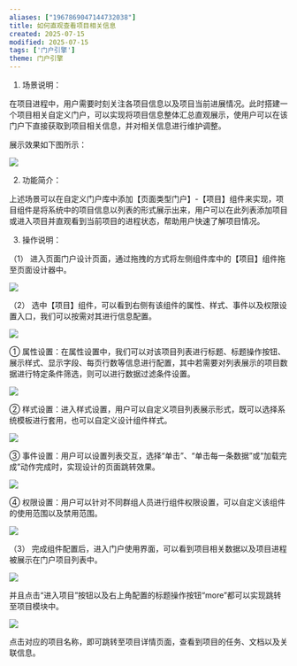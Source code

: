 ```yaml
---
aliases: ["1967869047144732038"]
title: 如何直观查看项目相关信息
created: 2025-07-15
modified: 2025-07-15
tags: ['门户引擎']
theme: 门户引擎
---
```


1. 场景说明：

在项目进程中，用户需要时刻关注各项目信息以及项目当前进展情况。此时搭建一个项目相关自定义门户，可以实现将项目信息整体汇总直观展示，使用户可以在该门户下直接获取到项目相关信息，并对相关信息进行维护调整。

展示效果如下图所示：

![](https://myhelpdoc.oss-cn-heyuan.aliyuncs.com/mdimages/67736c75a5f645e314aa3310dfeb2bdf.jpg)

2. 功能简介：

上述场景可以在自定义门户库中添加【页面类型门户】-【项目】组件来实现，项目组件是将系统中的项目信息以列表的形式展示出来，用户可以在此列表添加项目或进入项目并直观看到当前项目的进程状态，帮助用户快速了解项目情况。

3. 操作说明：

（1） 进入页面门户设计页面，通过拖拽的方式将左侧组件库中的【项目】组件拖至页面设计器中。

![](https://myhelpdoc.oss-cn-heyuan.aliyuncs.com/mdimages/3e8b2e623bb7ddc3e81c81517bdd6d41.jpg)

（2） 选中【项目】组件，可以看到右侧有该组件的属性、样式、事件以及权限设置入口，我们可以按需对其进行信息配置。

![](https://myhelpdoc.oss-cn-heyuan.aliyuncs.com/mdimages/bd05559b9dda2dfe121d91e099b7c004.jpg)

① 属性设置：在属性设置中，我们可以对该项目列表进行标题、标题操作按钮、展示样式、显示字段、每页行数等信息进行配置，其中若需要对列表展示的项目数据进行特定条件筛选，则可以进行数据过滤条件设置。

![](https://myhelpdoc.oss-cn-heyuan.aliyuncs.com/mdimages/96349a13f75d8f613b2bc9dca36cbc9b.jpg)

② 样式设置：进入样式设置，用户可以自定义项目列表展示形式，既可以选择系统模板进行套用，也可以自定义设计组件样式。

![](https://myhelpdoc.oss-cn-heyuan.aliyuncs.com/mdimages/92540782621d74a7a6999dac9ee52d29.jpg)

③ 事件设置：用户可以设置列表交互，选择“单击”、“单击每一条数据”或“加载完成”动作完成时，实现设计的页面跳转效果。

![](https://myhelpdoc.oss-cn-heyuan.aliyuncs.com/mdimages/ff6e90e9266f118630761a0f14361138.jpg)

④ 权限设置：用户可以针对不同群组人员进行组件权限设置，可以自定义该组件的使用范围以及禁用范围。

![](https://myhelpdoc.oss-cn-heyuan.aliyuncs.com/mdimages/4a88d84c14bc41adfe8570487a04b4ef.jpg)

（3） 完成组件配置后，进入门户使用界面，可以看到项目相关数据以及项目进程被展示在门户项目列表中。

![](https://myhelpdoc.oss-cn-heyuan.aliyuncs.com/mdimages/bdbb2052cf907a8f3d46f1ecfb19314a.jpg)

并且点击“进入项目”按钮以及右上角配置的标题操作按钮“more”都可以实现跳转至项目模块中。

![](https://myhelpdoc.oss-cn-heyuan.aliyuncs.com/mdimages/16d7aaddbc36fc4e1af79d0e1d8c7666.jpg)

点击对应的项目名称，即可跳转至项目详情页面，查看到项目的任务、文档以及关联信息。

